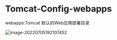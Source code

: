 # Tomcat-Config-webapps

webapps:Tomcat 默认的Web应用部署目录

![image-20220705192107452](C:/Users/wangnaixing/AppData/Roaming/Typora/typora-user-images/image-20220705192107452.png)